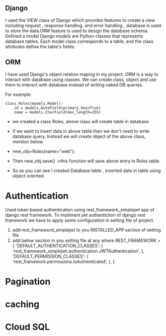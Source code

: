 ## Django
I used the VIEW class of Django which provides features to create a view including request , response handling, and error handling , database is used to store the data.ORM feature is used to design the database schema. Defined a model Django models are Python classes that represents database tables. Each model class corresponds to a table, and the class attributes define the table's fields.

## ORM
I have used Django's object relation maping in my project. ORM is a way to interact with database using classes. We can create class, object and use them to interact with database instead of writing naked DB queries.

For example:
```
class Roles(models.Model):
    id = models.AutoField(primary_key=True)
    name = models.CharField(max_length=255)
```

- we created a class Roles, above class will create table in database

- if we want to insert data in above table then we don't need to write database query. Instead we will create object of the above class, mention below.

- new_obj=Roles(name="web");

- Then new_obj.save() ->this function will save above entry in Roles table.

- So as you can see I created Database table , inserted data in table using object oriented.

# Authentication
Used token based authentication using rest_framework_simplejwt app of django rest framework.
To impliment jwt authentiction of django rest framework we have to apply some configuration in 
setting file of project.
1. add rest_frameword_simplejwt to you INSTALLED_APP section of setting file
2. add below section in you setting file at any where 
REST_FRAMEWORK = {
    'DEFAULT_AUTHENTICATION_CLASSES': (
            'rest_framework_simplejwt.authentication.JWTAuthentication',
        ),
        'DEFAULT_PERMISSION_CLASSES': (
            'rest_framework.permissions.IsAuthenticated',
        ),
} 

# Pagination
# caching
# Cloud SQL